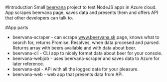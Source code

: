 #Introduction
Small [beervana](http://beervana.sk/) project to test NodeJS apps in Azure cloud. App scrapes beervana page, saves data and presents them and offers API that other developers can talk to. 

#App parts
- beervana-scraper - can scrape www.beervana.sk page, knows what to search for, returns Promise. Resolves, when data procesed and parsed. Returns array with beers available and with data about beer.
- beervana-cli - CLI app to nicely format data about beer for your console.
- beervana-webjob - uses beervana-scraper and saves data to Azure for later reference.
- beervana-api - API with all the logged data for your pleasure.
- beervana-web - web app that presents data from API.